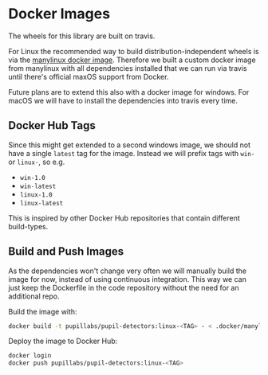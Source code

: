 # Docker Images

The wheels for this library are built on travis.

For Linux the recommended way to build distribution-independent wheels is via the [manylinux docker image](https://github.com/pypa/manylinux).
Therefore we built a custom docker image from manylinux with all dependencies installed that we can run via travis until there's official maxOS support from Docker.

Future plans are to extend this also with a docker image for windows.
For macOS we will have to install the dependencies into travis every time.

## Docker Hub Tags

Since this might get extended to a second windows image, we should not have a single `latest` tag for the image.
Instead we will prefix tags with `win-` or `linux-`, so e.g.
- `win-1.0`
- `win-latest`
- `linux-1.0`
- `linux-latest`

This is inspired by other Docker Hub repositories that contain different build-types.

## Build and Push Images

As the dependencies won't change very often we will manually build the image for now, instead of using continuous integration.
This way we can just keep the Dockerfile in the code repository without the need for an additional repo.

Build the image with:
```sh
docker build -t pupillabs/pupil-detectors:linux-<TAG> - < .docker/manylinux.Dockerfile
```

Deploy the image to Docker Hub:
```sh
docker login
docker push pupillabs/pupil-detectors:linux-<TAG>
```
